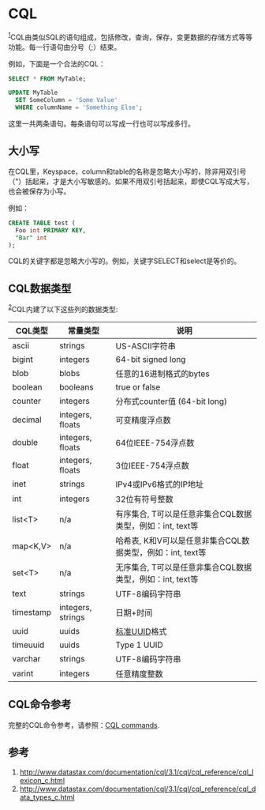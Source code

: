 # CQL

<sup>[1](#ref_1)</sup>CQL由类似SQL的语句组成，包括修改，查询，保存，变更数据的存储方式等等功能。每一行语句由分号（;）结束。

例如，下面是一个合法的CQL：
```SQL
SELECT * FROM MyTable;

UPDATE MyTable
  SET SomeColumn = 'Some Value'
  WHERE columnName = 'Something Else';
```
这里一共两条语句。每条语句可以写成一行也可以写成多行。

## 大小写

在CQL里，Keyspace，column和table的名称是忽略大小写的，除非用双引号（"）括起来，才是大小写敏感的。如果不用双引号括起来，即使CQL写成大写，也会被保存为小写。

例如：
```SQL
CREATE TABLE test (
  Foo int PRIMARY KEY,
  "Bar" int
);
```
CQL的关键字都是忽略大小写的。例如，关键字SELECT和select是等价的。

## CQL数据类型

<sup>[2](#ref_2)</sup>CQL内建了以下这些列的数据类型:

| CQL类型 | 常量类型 | 说明 |
| -- | -- | -- |
| ascii | strings | US-ASCII字符串 |
| bigint | integers | 64-bit signed long |
| blob | blobs | 任意的16进制格式的bytes |
| boolean | booleans | true or false |
| counter | integers | 分布式counter值 (64-bit long) |
| decimal | integers, floats | 可变精度浮点数 |
| double | integers, floats | 64位IEEE-754浮点数 |
| float | integers, floats | 3位IEEE-754浮点数 |
| inet | strings | IPv4或IPv6格式的IP地址 |
| int | integers | 32位有符号整数 |
| list&lt;T&gt; | n/a | 有序集合, T可以是任意非集合CQL数据类型，例如：int, text等 |
| map&lt;K,V&gt; | n/a | 哈希表, K和V可以是任意非集合CQL数据类型，例如：int, text等 |
| set&lt;T&gt; | n/a | 无序集合, T可以是任意非集合CQL数据类型，例如：int, text等 |
| text | strings | UTF-8编码字符串 |
| timestamp | integers, strings | 日期+时间 |
| uuid | uuids | [标准UUID](http://en.wikipedia.org/wiki/Universally_unique_identifier)格式 |
| timeuuid | uuids | Type 1 UUID |
| varchar | strings | UTF-8编码字符串 |
| varint | integers | 任意精度整数 |

## CQL命令参考

完整的CQL命令参考，请参照：[CQL commands](http://www.datastax.com/documentation/cql/3.1/cql/cql_reference/cqlCommandsTOC.html).

## 参考

1. <a name="ref_1"></a>http://www.datastax.com/documentation/cql/3.1/cql/cql_reference/cql_lexicon_c.html
2. <a name="ref_2"></a>http://www.datastax.com/documentation/cql/3.1/cql/cql_reference/cql_data_types_c.html
